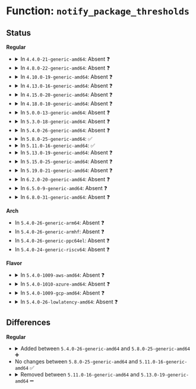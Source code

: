 # Function: <code>notify_package_thresholds</code>

## Status
<b>Regular</b>
<ul>
<li>
<details>
<summary>In <code>4.4.0-21-generic-amd64</code>: Absent ❓</summary>

```json
{
  "name": "notify_package_thresholds",
  "collision_type": "Unique Static",
  "inline_type": "Full",
  "funcs": [
    {
      "addr": 18446744071579145834,
      "name": "notify_package_thresholds",
      "external": false,
      "loc": "arch/x86/kernel/cpu/mcheck/therm_throt.c:332",
      "file": "arch/x86/kernel/cpu/mcheck/therm_throt.c",
      "inline": "not declared, inlined",
      "caller_inline": [
        "arch/x86/kernel/cpu/mcheck/therm_throt.c:intel_thermal_interrupt"
      ],
      "caller_func": []
    }
  ],
  "symbols": []
}
```
</details>
</li>
<li>
<details>
<summary>In <code>4.8.0-22-generic-amd64</code>: Absent ❓</summary>

```json
{
  "name": "notify_package_thresholds",
  "collision_type": "Unique Static",
  "inline_type": "Full",
  "funcs": [
    {
      "addr": 18446744071579146218,
      "name": "notify_package_thresholds",
      "external": false,
      "loc": "arch/x86/kernel/cpu/mcheck/therm_throt.c:331",
      "file": "arch/x86/kernel/cpu/mcheck/therm_throt.c",
      "inline": "not declared, inlined",
      "caller_inline": [
        "arch/x86/kernel/cpu/mcheck/therm_throt.c:intel_thermal_interrupt"
      ],
      "caller_func": []
    }
  ],
  "symbols": []
}
```
</details>
</li>
<li>
<details>
<summary>In <code>4.10.0-19-generic-amd64</code>: Absent ❓</summary>

```json
{
  "name": "notify_package_thresholds",
  "collision_type": "Unique Static",
  "inline_type": "Full",
  "funcs": [
    {
      "addr": 18446744071579155434,
      "name": "notify_package_thresholds",
      "external": false,
      "loc": "arch/x86/kernel/cpu/mcheck/therm_throt.c:304",
      "file": "arch/x86/kernel/cpu/mcheck/therm_throt.c",
      "inline": "not declared, inlined",
      "caller_inline": [
        "arch/x86/kernel/cpu/mcheck/therm_throt.c:intel_thermal_interrupt"
      ],
      "caller_func": []
    }
  ],
  "symbols": []
}
```
</details>
</li>
<li>
<details>
<summary>In <code>4.13.0-16-generic-amd64</code>: Absent ❓</summary>

```json
{
  "name": "notify_package_thresholds",
  "collision_type": "Unique Static",
  "inline_type": "Full",
  "funcs": [
    {
      "addr": 18446744071579153314,
      "name": "notify_package_thresholds",
      "external": false,
      "loc": "arch/x86/kernel/cpu/mcheck/therm_throt.c:297",
      "file": "arch/x86/kernel/cpu/mcheck/therm_throt.c",
      "inline": "not declared, inlined",
      "caller_inline": [
        "arch/x86/kernel/cpu/mcheck/therm_throt.c:intel_thermal_interrupt"
      ],
      "caller_func": []
    }
  ],
  "symbols": []
}
```
</details>
</li>
<li>
<details>
<summary>In <code>4.15.0-20-generic-amd64</code>: Absent ❓</summary>

```json
{
  "name": "notify_package_thresholds",
  "collision_type": "Unique Static",
  "inline_type": "Full",
  "funcs": [
    {
      "addr": 18446744071579168155,
      "name": "notify_package_thresholds",
      "external": false,
      "loc": "arch/x86/kernel/cpu/mcheck/therm_throt.c:297",
      "file": "arch/x86/kernel/cpu/mcheck/therm_throt.c",
      "inline": "not declared, inlined",
      "caller_inline": [
        "arch/x86/kernel/cpu/mcheck/therm_throt.c:intel_thermal_interrupt"
      ],
      "caller_func": []
    }
  ],
  "symbols": []
}
```
</details>
</li>
<li>
<details>
<summary>In <code>4.18.0-10-generic-amd64</code>: Absent ❓</summary>

```json
{
  "name": "notify_package_thresholds",
  "collision_type": "Unique Static",
  "inline_type": "Full",
  "funcs": [
    {
      "addr": 18446744071579179770,
      "name": "notify_package_thresholds",
      "external": false,
      "loc": "arch/x86/kernel/cpu/mcheck/therm_throt.c:297",
      "file": "arch/x86/kernel/cpu/mcheck/therm_throt.c",
      "inline": "not declared, inlined",
      "caller_inline": [
        "arch/x86/kernel/cpu/mcheck/therm_throt.c:intel_thermal_interrupt"
      ],
      "caller_func": []
    }
  ],
  "symbols": []
}
```
</details>
</li>
<li>
<details>
<summary>In <code>5.0.0-13-generic-amd64</code>: Absent ❓</summary>

```json
{
  "name": "notify_package_thresholds",
  "collision_type": "Unique Static",
  "inline_type": "Full",
  "funcs": [
    {
      "addr": 18446744071579169178,
      "name": "notify_package_thresholds",
      "external": false,
      "loc": "arch/x86/kernel/cpu/mce/therm_throt.c:300",
      "file": "arch/x86/kernel/cpu/mce/therm_throt.c",
      "inline": "not declared, inlined",
      "caller_inline": [
        "arch/x86/kernel/cpu/mce/therm_throt.c:intel_thermal_interrupt"
      ],
      "caller_func": []
    }
  ],
  "symbols": []
}
```
</details>
</li>
<li>
<details>
<summary>In <code>5.3.0-18-generic-amd64</code>: Absent ❓</summary>

```json
{
  "name": "notify_package_thresholds",
  "collision_type": "Unique Static",
  "inline_type": "Full",
  "funcs": [
    {
      "addr": 18446744071579181667,
      "name": "notify_package_thresholds",
      "external": false,
      "loc": "arch/x86/kernel/cpu/mce/therm_throt.c:301",
      "file": "arch/x86/kernel/cpu/mce/therm_throt.c",
      "inline": "not declared, inlined",
      "caller_inline": [
        "arch/x86/kernel/cpu/mce/therm_throt.c:intel_thermal_interrupt"
      ],
      "caller_func": []
    }
  ],
  "symbols": []
}
```
</details>
</li>
<li>
<details>
<summary>In <code>5.4.0-26-generic-amd64</code>: Absent ❓</summary>

```json
{
  "name": "notify_package_thresholds",
  "collision_type": "Unique Static",
  "inline_type": "Full",
  "funcs": [
    {
      "addr": 18446744071579183955,
      "name": "notify_package_thresholds",
      "external": false,
      "loc": "arch/x86/kernel/cpu/mce/therm_throt.c:301",
      "file": "arch/x86/kernel/cpu/mce/therm_throt.c",
      "inline": "not declared, inlined",
      "caller_inline": [
        "arch/x86/kernel/cpu/mce/therm_throt.c:intel_thermal_interrupt"
      ],
      "caller_func": []
    }
  ],
  "symbols": []
}
```
</details>
</li>
<li>
<details>
<summary>In <code>5.8.0-25-generic-amd64</code>: ✅</summary>

```c
void notify_package_thresholds(__u64 msr_val)
```

```json
{
  "name": "notify_package_thresholds",
  "collision_type": "Unique Static",
  "inline_type": "No",
  "funcs": [
    {
      "addr": 18446744071579203008,
      "name": "notify_package_thresholds",
      "external": false,
      "loc": "arch/x86/kernel/cpu/mce/therm_throt.c:521",
      "file": "arch/x86/kernel/cpu/mce/therm_throt.c",
      "inline": "seen, unknown",
      "caller_inline": [],
      "caller_func": [
        "arch/x86/kernel/cpu/mce/therm_throt.c:intel_thermal_interrupt"
      ]
    }
  ],
  "symbols": [
    {
      "addr": 18446744071579203008,
      "name": "notify_package_thresholds",
      "section": ".text",
      "bind": "STB_LOCAL",
      "size": 387
    }
  ]
}
```
</details>
</li>
<li>
<details>
<summary>In <code>5.11.0-16-generic-amd64</code>: ✅</summary>

```c
void notify_package_thresholds(__u64 msr_val)
```

```json
{
  "name": "notify_package_thresholds",
  "collision_type": "Unique Static",
  "inline_type": "No",
  "funcs": [
    {
      "addr": 18446744071579198320,
      "name": "notify_package_thresholds",
      "external": false,
      "loc": "arch/x86/kernel/cpu/mce/therm_throt.c:521",
      "file": "arch/x86/kernel/cpu/mce/therm_throt.c",
      "inline": "seen, unknown",
      "caller_inline": [],
      "caller_func": [
        "arch/x86/kernel/cpu/mce/therm_throt.c:intel_thermal_interrupt"
      ]
    }
  ],
  "symbols": [
    {
      "addr": 18446744071579198320,
      "name": "notify_package_thresholds",
      "section": ".text",
      "bind": "STB_LOCAL",
      "size": 387
    }
  ]
}
```
</details>
</li>
<li>
<details>
<summary>In <code>5.13.0-19-generic-amd64</code>: Absent ❓</summary>

```json
{
  "name": "notify_package_thresholds",
  "collision_type": "Unique Static",
  "inline_type": "Full",
  "funcs": [
    {
      "addr": 18446744071588573585,
      "name": "notify_package_thresholds",
      "external": false,
      "loc": "drivers/thermal/intel/therm_throt.c:521",
      "file": "drivers/thermal/intel/therm_throt.c",
      "inline": "not declared, inlined",
      "caller_inline": [
        "drivers/thermal/intel/therm_throt.c:intel_thermal_interrupt"
      ],
      "caller_func": []
    }
  ],
  "symbols": []
}
```
</details>
</li>
<li>
<details>
<summary>In <code>5.15.0-25-generic-amd64</code>: Absent ❓</summary>

```json
{
  "name": "notify_package_thresholds",
  "collision_type": "Unique Static",
  "inline_type": "Full",
  "funcs": [
    {
      "addr": 18446744071589248559,
      "name": "notify_package_thresholds",
      "external": false,
      "loc": "drivers/thermal/intel/therm_throt.c:521",
      "file": "drivers/thermal/intel/therm_throt.c",
      "inline": "not declared, inlined",
      "caller_inline": [
        "drivers/thermal/intel/therm_throt.c:intel_thermal_interrupt"
      ],
      "caller_func": []
    }
  ],
  "symbols": []
}
```
</details>
</li>
<li>
<details>
<summary>In <code>5.19.0-21-generic-amd64</code>: Absent ❓</summary>

```json
{
  "name": "notify_package_thresholds",
  "collision_type": "Unique Static",
  "inline_type": "Full",
  "funcs": [
    {
      "addr": 18446744071590715158,
      "name": "notify_package_thresholds",
      "external": false,
      "loc": "drivers/thermal/intel/therm_throt.c:533",
      "file": "drivers/thermal/intel/therm_throt.c",
      "inline": "not declared, inlined",
      "caller_inline": [
        "drivers/thermal/intel/therm_throt.c:intel_thermal_interrupt"
      ],
      "caller_func": []
    }
  ],
  "symbols": []
}
```
</details>
</li>
<li>
<details>
<summary>In <code>6.2.0-20-generic-amd64</code>: Absent ❓</summary>

```json
{
  "name": "notify_package_thresholds",
  "collision_type": "Unique Static",
  "inline_type": "Full",
  "funcs": [
    {
      "addr": 18446744071592386726,
      "name": "notify_package_thresholds",
      "external": false,
      "loc": "drivers/thermal/intel/therm_throt.c:537",
      "file": "drivers/thermal/intel/therm_throt.c",
      "inline": "not declared, inlined",
      "caller_inline": [
        "drivers/thermal/intel/therm_throt.c:intel_thermal_interrupt"
      ],
      "caller_func": []
    }
  ],
  "symbols": []
}
```
</details>
</li>
<li>
<details>
<summary>In <code>6.5.0-9-generic-amd64</code>: Absent ❓</summary>

```json
{
  "name": "notify_package_thresholds",
  "collision_type": "Unique Static",
  "inline_type": "Full",
  "funcs": [
    {
      "addr": 18446744071592815590,
      "name": "notify_package_thresholds",
      "external": false,
      "loc": "drivers/thermal/intel/therm_throt.c:593",
      "file": "drivers/thermal/intel/therm_throt.c",
      "inline": "not declared, inlined",
      "caller_inline": [
        "drivers/thermal/intel/therm_throt.c:intel_thermal_interrupt"
      ],
      "caller_func": []
    }
  ],
  "symbols": []
}
```
</details>
</li>
<li>
<details>
<summary>In <code>6.8.0-31-generic-amd64</code>: Absent ❓</summary>

```json
{
  "name": "notify_package_thresholds",
  "collision_type": "Unique Static",
  "inline_type": "Full",
  "funcs": [
    {
      "addr": 18446744071593564486,
      "name": "notify_package_thresholds",
      "external": false,
      "loc": "drivers/thermal/intel/therm_throt.c:593",
      "file": "drivers/thermal/intel/therm_throt.c",
      "inline": "not declared, inlined",
      "caller_inline": [
        "drivers/thermal/intel/therm_throt.c:intel_thermal_interrupt"
      ],
      "caller_func": []
    }
  ],
  "symbols": []
}
```
</details>
</li>
</ul>
<b>Arch</b>
<ul>
<li>
In <code>5.4.0-26-generic-arm64</code>: Absent ❓
</li>
<li>
In <code>5.4.0-26-generic-armhf</code>: Absent ❓
</li>
<li>
In <code>5.4.0-26-generic-ppc64el</code>: Absent ❓
</li>
<li>
In <code>5.4.0-24-generic-riscv64</code>: Absent ❓
</li>
</ul>
<b>Flavor</b>
<ul>
<li>
<details>
<summary>In <code>5.4.0-1009-aws-amd64</code>: Absent ❓</summary>

```json
{
  "name": "notify_package_thresholds",
  "collision_type": "Unique Static",
  "inline_type": "Full",
  "funcs": [
    {
      "addr": 18446744071579184211,
      "name": "notify_package_thresholds",
      "external": false,
      "loc": "arch/x86/kernel/cpu/mce/therm_throt.c:301",
      "file": "arch/x86/kernel/cpu/mce/therm_throt.c",
      "inline": "not declared, inlined",
      "caller_inline": [
        "arch/x86/kernel/cpu/mce/therm_throt.c:intel_thermal_interrupt"
      ],
      "caller_func": []
    }
  ],
  "symbols": []
}
```
</details>
</li>
<li>
<details>
<summary>In <code>5.4.0-1010-azure-amd64</code>: Absent ❓</summary>

```json
{
  "name": "notify_package_thresholds",
  "collision_type": "Unique Static",
  "inline_type": "Full",
  "funcs": [
    {
      "addr": 18446744071579117151,
      "name": "notify_package_thresholds",
      "external": false,
      "loc": "arch/x86/kernel/cpu/mce/therm_throt.c:301",
      "file": "arch/x86/kernel/cpu/mce/therm_throt.c",
      "inline": "not declared, inlined",
      "caller_inline": [
        "arch/x86/kernel/cpu/mce/therm_throt.c:intel_thermal_interrupt"
      ],
      "caller_func": []
    }
  ],
  "symbols": []
}
```
</details>
</li>
<li>
<details>
<summary>In <code>5.4.0-1009-gcp-amd64</code>: Absent ❓</summary>

```json
{
  "name": "notify_package_thresholds",
  "collision_type": "Unique Static",
  "inline_type": "Full",
  "funcs": [
    {
      "addr": 18446744071579183875,
      "name": "notify_package_thresholds",
      "external": false,
      "loc": "arch/x86/kernel/cpu/mce/therm_throt.c:301",
      "file": "arch/x86/kernel/cpu/mce/therm_throt.c",
      "inline": "not declared, inlined",
      "caller_inline": [
        "arch/x86/kernel/cpu/mce/therm_throt.c:intel_thermal_interrupt"
      ],
      "caller_func": []
    }
  ],
  "symbols": []
}
```
</details>
</li>
<li>
<details>
<summary>In <code>5.4.0-26-lowlatency-amd64</code>: Absent ❓</summary>

```json
{
  "name": "notify_package_thresholds",
  "collision_type": "Unique Static",
  "inline_type": "Full",
  "funcs": [
    {
      "addr": 18446744071579189123,
      "name": "notify_package_thresholds",
      "external": false,
      "loc": "arch/x86/kernel/cpu/mce/therm_throt.c:301",
      "file": "arch/x86/kernel/cpu/mce/therm_throt.c",
      "inline": "not declared, inlined",
      "caller_inline": [
        "arch/x86/kernel/cpu/mce/therm_throt.c:intel_thermal_interrupt"
      ],
      "caller_func": []
    }
  ],
  "symbols": []
}
```
</details>
</li>
</ul>

## Differences
<b>Regular</b>
<ul>
<li>
<details>
<summary>Added between <code>5.4.0-26-generic-amd64</code> and <code>5.8.0-25-generic-amd64</code> ➕</summary>

```c
void notify_package_thresholds(__u64 msr_val)
```
</details>
</li>
<li>
No changes between <code>5.8.0-25-generic-amd64</code> and <code>5.11.0-16-generic-amd64</code> ✅
</li>
<li>
<details>
<summary>Removed between <code>5.11.0-16-generic-amd64</code> and <code>5.13.0-19-generic-amd64</code> ➖</summary>

```c
void notify_package_thresholds(__u64 msr_val)
```
</details>
</li>
</ul>
